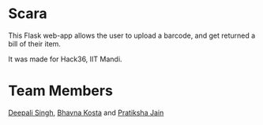 # Scara 

This Flask web-app allows the user to upload a barcode, and get returned a bill of their item. 

It was made for Hack36, IIT Mandi.

# Team Members

<a href="https://github.com/deepalisingh11">Deepali Singh</a>, <a href="https://github.com/BhavnaKosta">Bhavna Kosta</a> and <a href="https://github.com/PratikshaJain37">Pratiksha Jain</a> 
